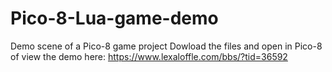 # Pico-8-Lua-game-demo
Demo scene of a Pico-8 game project
Dowload the files and open in Pico-8 of view the demo here: https://www.lexaloffle.com/bbs/?tid=36592
